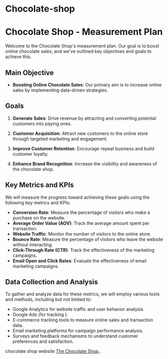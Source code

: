 # Chocolate-shop

# Chocolate Shop - Measurement Plan

Welcome to the Chocolate Shop's measurement plan. Our goal is to boost online chocolate sales, and we've outlined key objectives and goals to achieve this. 

## Main Objective
- **Boosting Online Chocolate Sales**: Our primary aim is to increase online sales by implementing data-driven strategies.

## Goals
1. **Generate Sales**: Drive revenue by attracting and converting potential customers into paying ones.

2. **Customer Acquisition**: Attract new customers to the online store through targeted marketing and engagement.

3. **Improve Customer Retention**: Encourage repeat business and build customer loyalty.

4. **Enhance Brand Recognition**: Increase the visibility and awareness of the chocolate shop.

## Key Metrics and KPIs
We will measure the progress toward achieving these goals using the following key metrics and KPIs:
- **Conversion Rate**: Measure the percentage of visitors who make a purchase on the website.
- **Average Order Value (AOV)**: Track the average amount spent per transaction.
- **Website Traffic**: Monitor the number of visitors to the online store.
- **Bounce Rate**: Measure the percentage of visitors who leave the website without interacting.
- **Click-Through Rate (CTR)**: Track the effectiveness of the marketing campaigns.
- **Email Open and Click Rates**: Evaluate the effectiveness of email marketing campaigns.

## Data Collection and Analysis
To gather and analyze data for these metrics, we will employ various tools and methods, including but not limited to:
- Google Analytics for website traffic and user behavior analysis.
- Google Ads (for tracking ).
- E-commerce tracking tools to measure online sales and transaction data.
- Email marketing platforms for campaign performance analysis.
- Surveys and feedback mechanisms to understand customer preferences and satisfaction.


chocolate shop website  [The Chocolate Shop ](https://the-chocolate-shop-demo.netlify.app/).
